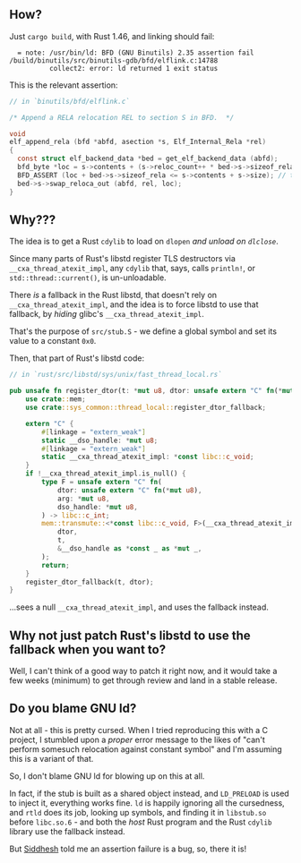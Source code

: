 
## How?

Just `cargo build`, with Rust 1.46, and linking should fail:

```raw
  = note: /usr/bin/ld: BFD (GNU Binutils) 2.35 assertion fail /build/binutils/src/binutils-gdb/bfd/elflink.c:14788
          collect2: error: ld returned 1 exit status
```

This is the relevant assertion:

```c
// in `binutils/bfd/elflink.c`

/* Append a RELA relocation REL to section S in BFD.  */

void
elf_append_rela (bfd *abfd, asection *s, Elf_Internal_Rela *rel)
{
  const struct elf_backend_data *bed = get_elf_backend_data (abfd);
  bfd_byte *loc = s->contents + (s->reloc_count++ * bed->s->sizeof_rela);
  BFD_ASSERT (loc + bed->s->sizeof_rela <= s->contents + s->size); // that's the one
  bed->s->swap_reloca_out (abfd, rel, loc);
}
```

## Why???

The idea is to get a Rust `cdylib` to load on `dlopen` *and unload on `dlclose`*.

Since many parts of Rust's libstd register TLS destructors via `__cxa_thread_atexit_impl`,
any `cdylib` that, says, calls `println!`, or `std::thread::current()`, is un-unloadable.

There *is* a fallback in the Rust libstd, that doesn't rely on `__cxa_thread_atexit_impl`,
and the idea is to force libstd to use that fallback, by *hiding* glibc's `__cxa_thread_atexit_impl`.

That's the purpose of `src/stub.S` - we define a global symbol and set its value
to a constant `0x0`.

Then, that part of Rust's libstd code:

```rust
// in `rust/src/libstd/sys/unix/fast_thread_local.rs`

pub unsafe fn register_dtor(t: *mut u8, dtor: unsafe extern "C" fn(*mut u8)) {
    use crate::mem;
    use crate::sys_common::thread_local::register_dtor_fallback;

    extern "C" {
        #[linkage = "extern_weak"]
        static __dso_handle: *mut u8;
        #[linkage = "extern_weak"]
        static __cxa_thread_atexit_impl: *const libc::c_void;
    }
    if !__cxa_thread_atexit_impl.is_null() {
        type F = unsafe extern "C" fn(
            dtor: unsafe extern "C" fn(*mut u8),
            arg: *mut u8,
            dso_handle: *mut u8,
        ) -> libc::c_int;
        mem::transmute::<*const libc::c_void, F>(__cxa_thread_atexit_impl)(
            dtor,
            t,
            &__dso_handle as *const _ as *mut _,
        );
        return;
    }
    register_dtor_fallback(t, dtor);
}
```

...sees a null `__cxa_thread_atexit_impl`, and uses the fallback instead.

## Why not just patch Rust's libstd to use the fallback when you want to?

Well, I can't think of a good way to patch it right now, and it would take a few
weeks (minimum) to get through review and land in a stable release.

## Do you blame GNU ld?

Not at all - this is pretty cursed. When I tried reproducing this with a C project,
I stumbled upon a *proper* error message to the likes of "can't perform somesuch
relocation against constant symbol" and I'm assuming this is a variant of that.

So, I don't blame GNU ld for blowing up on this at all.

In fact, if the stub is built as a shared object instead, and `LD_PRELOAD` is used
to inject it, everything works fine. `ld` is happily ignoring all the cursedness,
and `rtld` does its job, looking up symbols, and finding it in `libstub.so` before
`libc.so.6` - and both the *host* Rust program and the Rust `cdylib` library use
the fallback instead.

But [Siddhesh](https://twitter.com/siddhesh_p/status/1306948850481991680) told me
an assertion failure is a bug, so, there it is!
